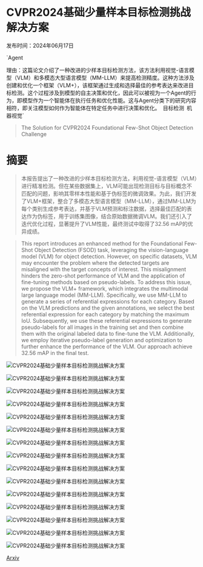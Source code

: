 # CVPR2024基础少量样本目标检测挑战解决方案

发布时间：2024年06月17日

`Agent

理由：这篇论文介绍了一种改进的少样本目标检测方法，该方法利用视觉-语言模型（VLM）和多模态大型语言模型（MM-LLM）来提高检测精度。这种方法涉及创建和优化一个框架（VLM+），该框架通过生成和选择最佳的参考表达来改进目标检测。这个过程涉及到模型的自主决策和优化，因此可以被视为一个Agent的行为，即模型作为一个智能体在执行任务和优化性能。这与Agent分类下的研究内容相符，即关注模型如何作为智能体在特定任务中进行决策和优化。` `目标检测` `机器视觉`

> The Solution for CVPR2024 Foundational Few-Shot Object Detection Challenge

# 摘要

> 本报告提出了一种改进的少样本目标检测方法，利用视觉-语言模型（VLM）进行精准检测。但在某些数据集上，VLM可能出现检测目标与目标概念不匹配的问题，影响其零样本性能和基于伪标签的微调效果。为此，我们开发了VLM+框架，整合了多模态大型语言模型（MM-LLM），通过MM-LLM为每个类别生成参考表达，并基于VLM预测和标注数据，选择最佳匹配的表达作为伪标签，用于训练集图像，结合原始数据微调VLM。我们还引入了迭代优化过程，显著提升了VLM性能，最终测试中取得了32.56 mAP的优异成绩。

> This report introduces an enhanced method for the Foundational Few-Shot Object Detection (FSOD) task, leveraging the vision-language model (VLM) for object detection. However, on specific datasets, VLM may encounter the problem where the detected targets are misaligned with the target concepts of interest. This misalignment hinders the zero-shot performance of VLM and the application of fine-tuning methods based on pseudo-labels. To address this issue, we propose the VLM+ framework, which integrates the multimodal large language model (MM-LLM). Specifically, we use MM-LLM to generate a series of referential expressions for each category. Based on the VLM predictions and the given annotations, we select the best referential expression for each category by matching the maximum IoU. Subsequently, we use these referential expressions to generate pseudo-labels for all images in the training set and then combine them with the original labeled data to fine-tune the VLM. Additionally, we employ iterative pseudo-label generation and optimization to further enhance the performance of the VLM. Our approach achieve 32.56 mAP in the final test.

![CVPR2024基础少量样本目标检测挑战解决方案](../../../paper_images/2406.12225/x1.png)

![CVPR2024基础少量样本目标检测挑战解决方案](../../../paper_images/2406.12225/x2.png)

![CVPR2024基础少量样本目标检测挑战解决方案](../../../paper_images/2406.12225/x3.png)

![CVPR2024基础少量样本目标检测挑战解决方案](../../../paper_images/2406.12225/case1_1.png)

![CVPR2024基础少量样本目标检测挑战解决方案](../../../paper_images/2406.12225/case1_2.png)

![CVPR2024基础少量样本目标检测挑战解决方案](../../../paper_images/2406.12225/case2_1.png)

![CVPR2024基础少量样本目标检测挑战解决方案](../../../paper_images/2406.12225/case2_2.png)

![CVPR2024基础少量样本目标检测挑战解决方案](../../../paper_images/2406.12225/case3_1.png)

![CVPR2024基础少量样本目标检测挑战解决方案](../../../paper_images/2406.12225/case3_2.png)

![CVPR2024基础少量样本目标检测挑战解决方案](../../../paper_images/2406.12225/case4_1.png)

![CVPR2024基础少量样本目标检测挑战解决方案](../../../paper_images/2406.12225/case4_2.png)

![CVPR2024基础少量样本目标检测挑战解决方案](../../../paper_images/2406.12225/case5_1.png)

![CVPR2024基础少量样本目标检测挑战解决方案](../../../paper_images/2406.12225/case5_2.png)

![CVPR2024基础少量样本目标检测挑战解决方案](../../../paper_images/2406.12225/case6_1.png)

![CVPR2024基础少量样本目标检测挑战解决方案](../../../paper_images/2406.12225/case6_2.png)

[Arxiv](https://arxiv.org/abs/2406.12225)